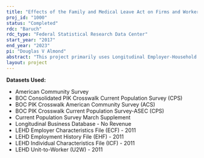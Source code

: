```yaml
---
title: "Effects of the Family and Medical Leave Act on Firms and Workers: Evidence from the LEHD"
proj_id: "1000"
status: "Completed"
rdc: "Baruch"
rdc_type: "Federal Statistical Research Data Center"
start_year: "2017"
end_year: "2023"
pi: "Douglas V Almond"
abstract: "This project primarily uses Longitudinal Employer-Household Dynamics (LEHD) data to analyze the transitional dynamics of workers and adjustment of firms to the Family and Medical Leave Act (FMLA) of 1993. FMLA mandated large employers to provide job-protected unpaid leave for specified family and medical reasons. Little is known about how firms and workers have responded to this mandate. This project investigates whether the firms that qualify for FMLA have changed the employment composition of their workforce, if earnings and promotions of workers in those firms have adjusted to reflect the cost of the FMLA mandate, the impacts of the law on leave taking, hours of work, fertility, and employer based health insurance of the workforce, and if firms themselves have changed their size in response to FMLA, since only firms with 50 or more employees are subject to the law. This project also employs data from the Longitudinal Business Database, American Community Survey (for information on fertility and health insurance), and Current Population Surveys (for information on leave taking and hours of work)."
layout: project
---
```


**Datasets Used:**

  - American Community Survey 
  - BOC Consolidated PIK Crosswalk Current Population Survey (CPS) 
  - BOC PIK Crosswalk American Community Survey (ACS) 
  - BOC PIK Crosswalk Current Population Survey-ASEC (CPS) 
  - Current Population Survey March Supplement 
  - Longitudinal Business Database - No Revenue 
  - LEHD Employer Characteristics File (ECF) - 2011 
  - LEHD Employment History File (EHF) - 2011 
  - LEHD Individual Characteristics File (ICF) - 2011 
  - LEHD Unit-to-Worker (U2W) - 2011 

